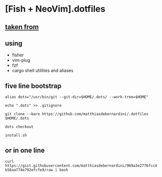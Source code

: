 # [Fish + NeoVim].dotfiles 

## [taken from](https://www.atlassian.com/git/tutorials/dotfiles)

## using

  + fisher
  + vim-plug
  + fzf
  + cargo shell utilities and aliases

## five line bootstrap

`alias dots="/usr/bin/git --git-dir=$HOME/.dots/ --work-tree=$HOME"`

`echo ".dots" >> .gitignore`

`git clone --bare https://github.com/matthiasdebernardini/.dotfiles $HOME/.dots`

`dots checkout`

`install.sh`

## or in one line

`curl https://gist.githubusercontent.com/matthiasdebernardini/969a3e2776fcc4b56aa774e792efcfe9/raw |
bash`
